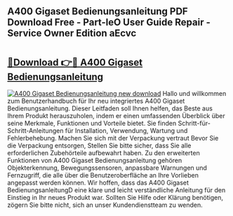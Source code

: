 ## A400 Gigaset Bedienungsanleitung PDF Download Free - Part-leO User Guide Repair - Service Owner Edition aEcvc

# <h2><a href="http://df3tkgh.blite.top/?on=A400+Gigaset+Bedienungsanleitung">🔗Download 👉🔴 A400 Gigaset Bedienungsanleitung</a></h2>

[![A400 Gigaset Bedienungsanleitung new download](https://i.imgur.com/lujVjoI.png)](http://df3tkgh.blite.top/?on=A400+Gigaset+Bedienungsanleitung)
Hallo und willkommen zum Benutzerhandbuch für Ihr neu integriertes A400 Gigaset Bedienungsanleitung. Dieser Leitfaden soll Ihnen helfen, das Beste aus Ihrem Produkt herauszuholen, indem er einen umfassenden Überblick über seine Merkmale, Funktionen und Vorteile bietet. Sie finden Schritt-für-Schritt-Anleitungen für Installation, Verwendung, Wartung und Fehlerbehebung. Machen Sie sich mit der Verpackung vertraut Bevor Sie die Verpackung entsorgen, Stellen Sie bitte sicher, dass Sie alle erforderlichen Zubehörteile aufbewahrt haben. Zu den erweiterten Funktionen von A400 Gigaset Bedienungsanleitung gehören Objekterkennung, Bewegungssensoren, anpassbare Warnungen und Fernzugriff, die alle über die Benutzeroberfläche an Ihre Vorlieben angepasst werden können. Wir hoffen, dass das A400 Gigaset BedienungsanleitungD eine klare und leicht verständliche Anleitung für den Einstieg in Ihr neues Produkt war. Sollten Sie Hilfe oder Klärung benötigen, zögern Sie bitte nicht, sich an unser Kundendienstteam zu wenden.
